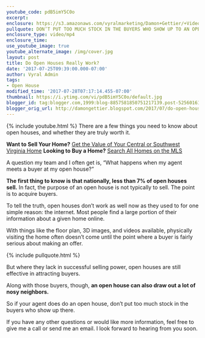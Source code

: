 ```yaml
---
youtube_code: pdB5imY5C0o
excerpt:
enclosure: https://s3.amazonaws.com/vyralmarketing/Damon+Gettier/+Videos+/2017/July/Roanoke+Real+Estate+Agent-+Do+Open+Houses+Really+Work%253F.mp4
pullquote: DON’T PUT TOO MUCH STOCK IN THE BUYERS WHO SHOW UP TO AN OPEN HOUSE.
enclosure_type: video/mp4
enclosure_time:
use_youtube_image: true
youtube_alternate_image: /img/cover.jpg
layout: post
title: Do Open Houses Really Work?
date: '2017-07-25T09:39:00.000-07:00'
author: Vyral Admin
tags:
- Open House
modified_time: '2017-07-28T07:17:14.455-07:00'
thumbnail: https://i.ytimg.com/vi/pdB5imY5C0o/default.jpg
blogger_id: tag:blogger.com,1999:blog-8857581850751217139.post-5256016160298896972
blogger_orig_url: http://damongettier.blogspot.com/2017/07/do-open-houses-really-work.html
---
```

{% include youtube.html %}
There are a few things you need to know about open houses, and whether they are truly worth it.

**Want to Sell Your Home?** <a href="http://www.damongettier.com/list/" target="_blank">Get the Value of Your Central or Southwest Virginia Home</a>
**Looking to Buy a Home?** <a href="http://www.damongettier.net/" target="_blank">Search All Homes on the MLS</a>

A question my team and I often get is, “What happens when my agent meets a buyer at my open house?”

 **The first thing to know is that nationally, less than 7% of open houses sell.** In fact, the purpose of an open house is not typically to sell. The point is to acquire buyers.

 To tell the truth, open houses don’t work as well now as they used to for one simple reason: the internet. Most people find a large portion of their information about a given home online.

 With things like the floor plan, 3D images, and videos available, physically visiting the home often doesn’t come until the point where a buyer is fairly serious about making an offer.

{% include pullquote.html %}

But where they lack in successful selling power, open houses are still effective in attracting buyers.

 Along with those buyers, though, **an open house can also draw out a lot of nosy neighbors.**

 So if your agent does do an open house, don’t put too much stock in the buyers who show up there.

 If you have any other questions or would like more information, feel free to give me a call or send me an email. I look forward to hearing from you soon.
